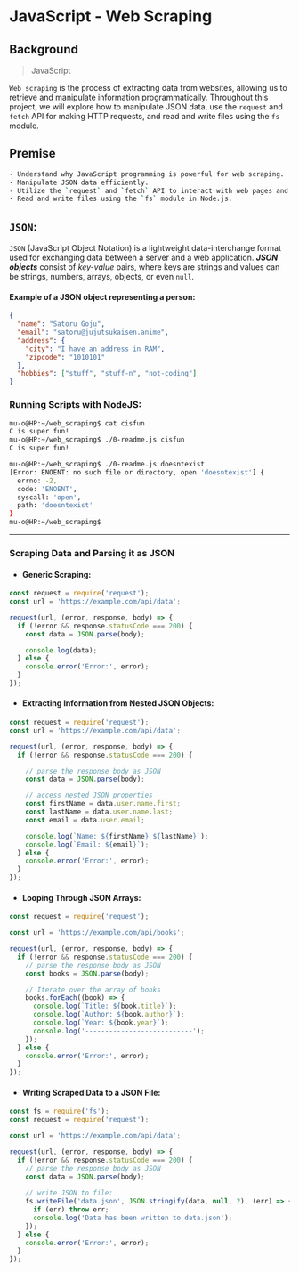 # JavaScript - Web Scraping

## Background
> JavaScript  

`Web scraping` is the process of extracting data from websites, allowing us to retrieve and manipulate information programmatically. Throughout this project, we will explore how to manipulate JSON data, use the `request` and `fetch` API for making HTTP requests, and read and write files using the `fs` module.


## Premise
```bash
- Understand why JavaScript programming is powerful for web scraping.
- Manipulate JSON data efficiently.
- Utilize the `request` and `fetch` API to interact with web pages and retrieve data.
- Read and write files using the `fs` module in Node.js.
```


## `JSON`:

`JSON` (JavaScript Object Notation) is a lightweight data-interchange format used for exchanging data between a server and a web application. ***JSON objects*** consist of *key-value* pairs, where keys are strings and values can be strings, numbers, arrays, objects, or even `null`.

#### Example of a JSON object representing a person:

```json
{
  "name": "Satoru Goju",
  "email": "satoru@jujutsukaisen.anime",
  "address": {
    "city": "I have an address in RAM",
    "zipcode": "1010101"
  },
  "hobbies": ["stuff", "stuff-n", "not-coding"]
}
```

### Running Scripts with NodeJS:
```bash
mu-o@HP:~/web_scraping$ cat cisfun
C is super fun!
mu-o@HP:~/web_scraping$ ./0-readme.js cisfun
C is super fun!

mu-o@HP:~/web_scraping$ ./0-readme.js doesntexist
[Error: ENOENT: no such file or directory, open 'doesntexist'] {
  errno: -2,
  code: 'ENOENT',
  syscall: 'open',
  path: 'doesntexist'
}
mu-o@HP:~/web_scraping$
```

---
### Scraping Data and Parsing it as JSON

- #### Generic Scraping:
```javascript
const request = require('request');
const url = 'https://example.com/api/data';

request(url, (error, response, body) => {
  if (!error && response.statusCode === 200) {
    const data = JSON.parse(body);

    console.log(data);
  } else {
    console.error('Error:', error);
  }
});
```

- #### Extracting Information from Nested JSON Objects:

```javascript
const request = require('request');
const url = 'https://example.com/api/data';

request(url, (error, response, body) => {
  if (!error && response.statusCode === 200) {

    // parse the response body as JSON
    const data = JSON.parse(body);

    // access nested JSON properties
    const firstName = data.user.name.first;
    const lastName = data.user.name.last;
    const email = data.user.email;

    console.log(`Name: ${firstName} ${lastName}`);
    console.log(`Email: ${email}`);
  } else {
    console.error('Error:', error);
  }
});
```

- #### Looping Through JSON Arrays:

```javascript
const request = require('request');

const url = 'https://example.com/api/books';

request(url, (error, response, body) => {
  if (!error && response.statusCode === 200) {
    // parse the response body as JSON
    const books = JSON.parse(body);

    // Iterate over the array of books
    books.forEach((book) => {
      console.log(`Title: ${book.title}`);
      console.log(`Author: ${book.author}`);
      console.log(`Year: ${book.year}`);
      console.log('---------------------------');
    });
  } else {
    console.error('Error:', error);
  }
});
```

- #### Writing Scraped Data to a JSON File:

```javascript
const fs = require('fs');
const request = require('request');

const url = 'https://example.com/api/data';

request(url, (error, response, body) => {
  if (!error && response.statusCode === 200) {
    // parse the response body as JSON
    const data = JSON.parse(body);
    
    // write JSON to file:
    fs.writeFile('data.json', JSON.stringify(data, null, 2), (err) => {
      if (err) throw err;
      console.log('Data has been written to data.json');
    });
  } else {
    console.error('Error:', error);
  }
});
```
